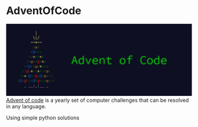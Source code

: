 # AdventOfCode

![Advent of Code JPG](advent_of_code.jpg)
[Advent of code](https://adventofcode.com/) is a yearly set of computer challenges that can be resolved in any language.

Using simple python solutions
